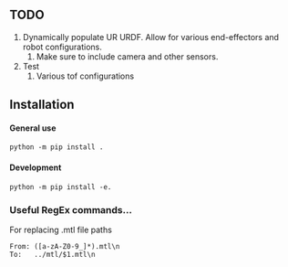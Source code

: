 ## TODO
1. Dynamically populate UR URDF. Allow for various end-effectors and robot configurations.
    1. Make sure to include camera and other sensors.
1. Test
    1. Various tof configurations

## Installation

#### General use
```
python -m pip install .
```

#### Development
```
python -m pip install -e.
```


### Useful RegEx commands...
For replacing .mtl file paths
```
From: ([a-zA-Z0-9_]*).mtl\n
To:   ../mtl/$1.mtl\n

```
